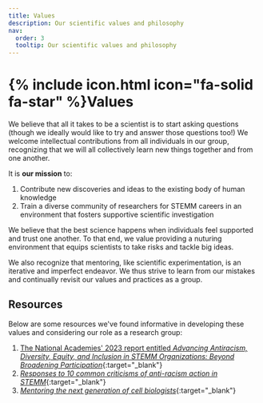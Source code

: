 ```yaml
---
title: Values
description: Our scientific values and philosophy
nav:
  order: 3
  tooltip: Our scientific values and philosophy
---
```

# {% include icon.html icon="fa-solid fa-star" %}Values

We believe that all it takes to be a scientist is to start asking questions (though we ideally would like to try and answer those questions too!) We welcome intellectual contributions from all individuals in our group, recognizing that we will all collectively learn new things together and from one another.

It is **our mission** to:
1. Contribute new discoveries and ideas to the existing body of human knowledge
2. Train a diverse community of researchers for STEMM careers in an environment that fosters supportive scientific investigation

We believe that the best science happens when individuals feel supported and trust one another. To that end, we value providing a nuturing environment that equips scientists to take risks and tackle big ideas. 

We also recognize that mentoring, like scientific experimentation, is an iterative and imperfect endeavor. We thus strive to learn from our mistakes and continually revisit our values and practices as a group.

## Resources

Below are some resources we've found informative in developing these values and considering our role as a research group:

1. [The National Academies' 2023 report entitled _Advancing Antiracism, Diversity, Equity, and Inclusion in STEMM Organizations: Beyond Broadening Participation_](https://doi.org/10.17226/26803){:target="_blank"}
2. [_Responses to 10 common criticisms of anti-racism action in STEMM_](https://doi.org/10.1371%2Fjournal.pcbi.1009141){:target="_blank"}
3. [_Mentoring the next generation of cell biologists_](https://doi.org/10.1038/s41556-023-01278-7){:target="_blank"}
